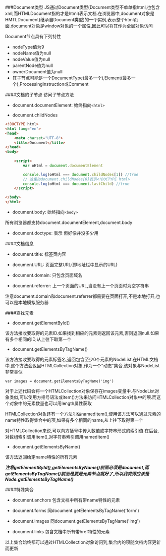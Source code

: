 ###Document类型
JS通过Document类型(Document类型不单单指html,也包含xml,而HTMLDocument指的才是html)表示文档.在浏览器中,document对象是HMTLDocument(继承自Document类型)的一个实例,表示整个html页面.document对象是window对象的一个属性,因此可以将其作为全局对象访问

Document节点具有下列特性

- nodeType值为9
- nodeName值为null
- nodeValue值为null
- parentNode值为null
- ownerDocument值为null
- 其子节点可能是一个DocumentType(最多一个),Element(最多一个),ProcessingInstruction或Comment

####文档的子节点
访问子节点方法

- document.documentElement: 始终指向`<html>`

- document.childNodes

```html
<!DOCTYPE html>
<html lang="en">
<head>
    <meta charset="UTF-8">
    <title>Document</title>
</head>
<body>
    
    <script>
        var oHtml = document.documentElement

        console.log(oHtml === document.childNodes[1]) //true
        // 这里的document.childNodes[0]表示<!DOCTYPE html>
        console.log(oHtml === document.lastChild) //true
    </script>

</body>
</html>
```

- document.body: 始终指向`<body>`

所有浏览器都支持document.documentElement,document.body

- document.doctype: 表示<!DOCTYPE html> 但好像并没多少用

####文档信息
- document.title: 标签页内容

- document.URL: 页面完整URL(即地址栏中显示的URL)

- document.domain: 只包含页面域名

- document.referrer: 上一个页面的URL,当没有上一个页面时为空字符串

注意document.domain和document.referrer都需要在页面打开,不是本地打开,也可以是本地模拟服务器

####查找元素
- document.getElementById()

该方法接收要取得的元素ID.如果找到相应的元素则返回该元素,否则返回null.如果有多个相同的ID,从上往下取第一个

- document.getElementsByTagName()

该方法接收要取得的元素标签名,返回包含至少0个元素的NodeList.在HTML文档中,这个方法会返回HTMLCollection对象,作为一个"动态"集合,该对象与NodeList非常类似

`var images = document.getElementsByTagName('img')`

对于上述代码会将一个HTMLCollection对象保存在images变量中.与NodeList对象类似,可以使用方括号语法或item()方法来访问HTMLCollection对象中的项.而这个对象中的元素数量也可以用length属性获取

HTMLCollection对象还有一个方法叫做namedItem(),使用该方法可以通过元素的name特性取得集合中的项,如果有多个相同的name,从上往下取得第一个

对HTMLCollection来说,可以向方括号中传入数值或字符串形式的索引值.在后台,对数组索引调用item(),对字符串索引调用namedItem()

- document.getElementsByName()

该方法返回给定name特性的所有元素

**_注意getElementById(),getElementsByName()前面必须是document,而getElementsByTagName()前面是要是元素节点就好了,所以我觉得应该是Node.getElementsByTagName()_**

####特殊集合
- document.anchors 包含文档中所有带name特性的<a>元素

- document.forms 同document.getElementsByTagName('form')

- document.images 同document.getElementsByTagName('img')

- document.links 包含文档中所有带href特性的<a>元素

以上集合始终都可以通过HTMLCollection对象访问到,集合内的项随文档内容更新而更新
